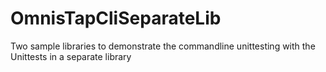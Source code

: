 # OmnisTapCliSeparateLib
Two sample libraries to demonstrate the commandline unittesting with the Unittests in a separate library
